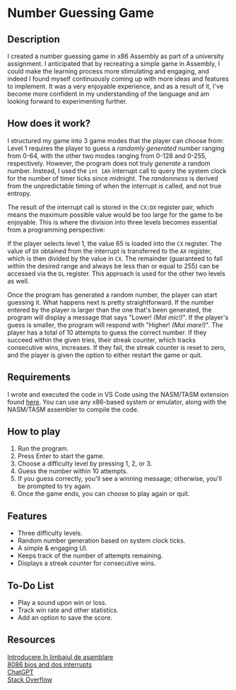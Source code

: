# Number Guessing Game

## Description

I created a number guessing game in x86 Assembly as part of a university assignment. I anticipated that by recreating a simple game in Assembly, I could make the learning process more stimulating and engaging, and indeed I found myself continuously coming up with more ideas and features to implement. It was a very enjoyable experience, and as a result of it, I've become more confident in my understanding of the language and am looking forward to experimenting further.

## How does it work?

I structured my game into 3 game modes that the player can choose from: Level 1 requires the player to guess a _randomly generated_ number ranging from 0-64, with the other two modes ranging from 0-128 and 0-255, respectively. However, the program does not truly _generate_ a random number. Instead, I used the
`int 1Ah` interrupt call to query the system clock for the number of timer ticks since midnight. The _randomness_ is derived from the unpredictable timing of when the interrupt is called, and not true entropy.

The result of the interrupt call is stored in the `CX:DX` register pair, which means the maximum possible value would be too large for the game to be enjoyable. This is where the division into three levels becomes essential from a programming perspective:

If the player selects level 1, the value 65 is loaded into the `CX` register. The value of `DX` obtained from the interrupt is transferred to the `AX` register, which is then divided by the value in `CX`. The remainder (guaranteed to fall within the desired range and always be less than or equal to 255) can be accessed via the `DL` register. This approach is used for the other two levels as well.

Once the program has generated a random number, the player can start guessing it. What happens next is pretty straightforward. If the number entered by the player is larger than the one that's been generated, the program will display a message that says "Lower! _(Mai mic!)_". If the player's guess is smaller, the program will respond with "Higher! _(Mai mare!)_". The player has a total of 10 attempts to guess the correct number. If they succeed within the given tries, their streak counter, which tracks consecutive wins, increases. If they fail, the streak counter is reset to zero, and the player is given the option to either restart the game or quit.

## Requirements
I wrote and executed the code in VS Code using the NASM/TASM extension found [here](https://marketplace.visualstudio.com/items?itemName=xsro.masm-tasm). You can use any x86-based system or emulator, along with the NASM/TASM assembler to compile the code.

## How to play

1. Run the program.
2. Press Enter to start the game.
3. Choose a difficulty level by pressing 1, 2, or 3.
4. Guess the number within 10 attempts.
5. If you guess correctly, you'll see a winning message; otherwise, you'll be prompted to try again.
6. Once the game ends, you can choose to play again or quit.

## Features

- Three difficulty levels.
- Random number generation based on system clock ticks.
- A simple & engaging UI.
- Keeps track of the number of attempts remaining.
- Displays a streak counter for consecutive wins.

## To-Do List

- Play a sound upon win or loss.
- Track win rate and other statistics.
- Add an option to save the score.

## Resources

[Introducere în limbajul de asamblare](https://zota.ase.ro/bti/Introducere_ASM.pdf)\
[8086 bios and dos interrupts](https://yassinebridi.github.io/asm-docs/8086_bios_and_dos_interrupts.html)\
[ChatGPT](https://chatgpt.com/)\
[Stack Overflow](https://stackoverflow.com/)

